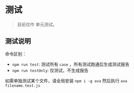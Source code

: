 # 测试

> 目前仅作 单元测试。

## 测试说明

命令区别：

- `npm run test`: 测试所有 `case` ，所有测试跑通后生成测试报告
- `npm run testOnly`: 仅测试，不生成报告

如需单独测试某个文件，请全局安装 `npm i -g ava` 然后执行 `ava filename.test.js`
